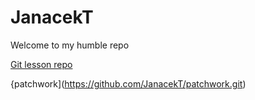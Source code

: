 # JanacekT
Welcome to my humble repo

[Git lesson repo](https://github.com/JanacekT/git-lesson-repository.git)

{patchwork](https://github.com/JanacekT/patchwork.git)

